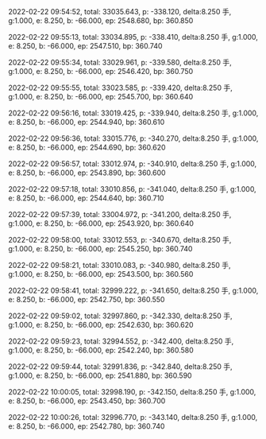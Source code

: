 2022-02-22 09:54:52, total: 33035.643, p: -338.120, delta:8.250 手, g:1.000, e: 8.250, b: -66.000, ep: 2548.680, bp: 360.850

2022-02-22 09:55:13, total: 33034.895, p: -338.410, delta:8.250 手, g:1.000, e: 8.250, b: -66.000, ep: 2547.510, bp: 360.740

2022-02-22 09:55:34, total: 33029.961, p: -339.580, delta:8.250 手, g:1.000, e: 8.250, b: -66.000, ep: 2546.420, bp: 360.750

2022-02-22 09:55:55, total: 33023.585, p: -339.420, delta:8.250 手, g:1.000, e: 8.250, b: -66.000, ep: 2545.700, bp: 360.640

2022-02-22 09:56:16, total: 33019.425, p: -339.940, delta:8.250 手, g:1.000, e: 8.250, b: -66.000, ep: 2544.940, bp: 360.610

2022-02-22 09:56:36, total: 33015.776, p: -340.270, delta:8.250 手, g:1.000, e: 8.250, b: -66.000, ep: 2544.690, bp: 360.620

2022-02-22 09:56:57, total: 33012.974, p: -340.910, delta:8.250 手, g:1.000, e: 8.250, b: -66.000, ep: 2543.890, bp: 360.600

2022-02-22 09:57:18, total: 33010.856, p: -341.040, delta:8.250 手, g:1.000, e: 8.250, b: -66.000, ep: 2544.640, bp: 360.710

2022-02-22 09:57:39, total: 33004.972, p: -341.200, delta:8.250 手, g:1.000, e: 8.250, b: -66.000, ep: 2543.920, bp: 360.640

2022-02-22 09:58:00, total: 33012.553, p: -340.670, delta:8.250 手, g:1.000, e: 8.250, b: -66.000, ep: 2545.250, bp: 360.740

2022-02-22 09:58:21, total: 33010.083, p: -340.980, delta:8.250 手, g:1.000, e: 8.250, b: -66.000, ep: 2543.500, bp: 360.560

2022-02-22 09:58:41, total: 32999.222, p: -341.650, delta:8.250 手, g:1.000, e: 8.250, b: -66.000, ep: 2542.750, bp: 360.550

2022-02-22 09:59:02, total: 32997.860, p: -342.330, delta:8.250 手, g:1.000, e: 8.250, b: -66.000, ep: 2542.630, bp: 360.620

2022-02-22 09:59:23, total: 32994.552, p: -342.400, delta:8.250 手, g:1.000, e: 8.250, b: -66.000, ep: 2542.240, bp: 360.580

2022-02-22 09:59:44, total: 32991.836, p: -342.840, delta:8.250 手, g:1.000, e: 8.250, b: -66.000, ep: 2541.880, bp: 360.590

2022-02-22 10:00:05, total: 32998.190, p: -342.150, delta:8.250 手, g:1.000, e: 8.250, b: -66.000, ep: 2543.450, bp: 360.700

2022-02-22 10:00:26, total: 32996.770, p: -343.140, delta:8.250 手, g:1.000, e: 8.250, b: -66.000, ep: 2542.780, bp: 360.740